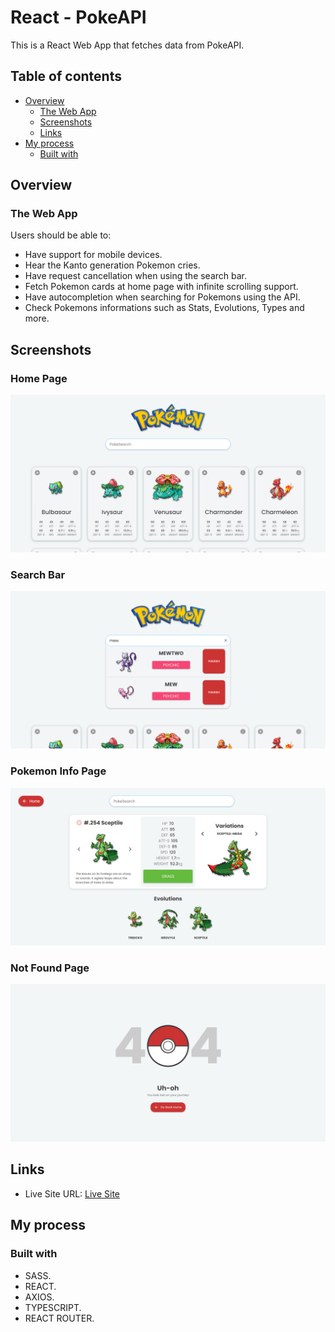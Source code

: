 # React - PokeAPI

This is a React Web App that fetches data from PokeAPI.

## Table of contents

- [Overview](#overview)
  - [The Web App](#the-web-app)
  - [Screenshots](#screenshots)
  - [Links](#links)
- [My process](#my-process)
  - [Built with](#built-with)

## Overview

### The Web App

Users should be able to:

- Have support for mobile devices.
- Hear the Kanto generation Pokemon cries.
- Have request cancellation when using the search bar.
- Fetch Pokemon cards at home page with infinite scrolling support.
- Have autocompletion when searching for Pokemons using the API.
- Check Pokemons informations such as Stats, Evolutions, Types and more.

## Screenshots

### Home Page

![](/screenshots/homepage.png)

### Search Bar

![](/screenshots/searchbar.png)

### Pokemon Info Page

![](/screenshots/pokeinfopage.png)

### Not Found Page

![](/screenshots/notfoundpage.png)

## Links

- Live Site URL: [Live Site](https://poke-api-opal.vercel.app/)

## My process

### Built with

- SASS.
- REACT.
- AXIOS.
- TYPESCRIPT.
- REACT ROUTER.

